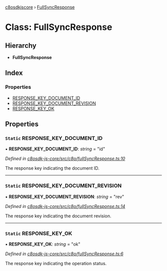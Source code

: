 [c8osdkjscore](../README.md) › [FullSyncResponse](fullsyncresponse.md)

# Class: FullSyncResponse

## Hierarchy

* **FullSyncResponse**

## Index

### Properties

* [RESPONSE_KEY_DOCUMENT_ID](fullsyncresponse.md#static-response_key_document_id)
* [RESPONSE_KEY_DOCUMENT_REVISION](fullsyncresponse.md#static-response_key_document_revision)
* [RESPONSE_KEY_OK](fullsyncresponse.md#static-response_key_ok)

## Properties

### `Static` RESPONSE_KEY_DOCUMENT_ID

▪ **RESPONSE_KEY_DOCUMENT_ID**: *string* = "id"

*Defined in [c8osdk-js-core/src/c8o/fullSyncResponse.ts:10](https://github.com/convertigo/c8osdk-angular/blob/acd0992/src/c8o/fullSyncResponse.ts#L10)*

The response key indicating the document ID.

___

### `Static` RESPONSE_KEY_DOCUMENT_REVISION

▪ **RESPONSE_KEY_DOCUMENT_REVISION**: *string* = "rev"

*Defined in [c8osdk-js-core/src/c8o/fullSyncResponse.ts:14](https://github.com/convertigo/c8osdk-angular/blob/acd0992/src/c8o/fullSyncResponse.ts#L14)*

The response key indicating the document revision.

___

### `Static` RESPONSE_KEY_OK

▪ **RESPONSE_KEY_OK**: *string* = "ok"

*Defined in [c8osdk-js-core/src/c8o/fullSyncResponse.ts:6](https://github.com/convertigo/c8osdk-angular/blob/acd0992/src/c8o/fullSyncResponse.ts#L6)*

The response key indicating the operation status.
